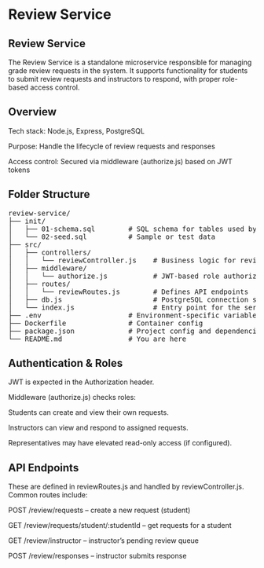 # Review Service

## Review Service
The Review Service is a standalone microservice responsible for managing grade review requests in the system. It supports functionality for students to submit review requests and instructors to respond, with proper role-based access control.

## Overview
Tech stack: Node.js, Express, PostgreSQL

Purpose: Handle the lifecycle of review requests and responses

Access control: Secured via middleware (authorize.js) based on JWT tokens

## Folder Structure

<pre>
review-service/
├── init/
│   ├── 01-schema.sql        # SQL schema for tables used by the service
│   └── 02-seed.sql          # Sample or test data
├── src/
│   ├── controllers/
│   │   └── reviewController.js    # Business logic for reviews
│   ├── middleware/
│   │   └── authorize.js           # JWT-based role authorization
│   ├── routes/
│   │   └── reviewRoutes.js        # Defines API endpoints
│   ├── db.js                      # PostgreSQL connection setup
│   └── index.js                   # Entry point for the service
├── .env                     # Environment-specific variables
├── Dockerfile               # Container config
├── package.json             # Project config and dependencies
└── README.md                # You are here
</pre>

## Authentication & Roles
JWT is expected in the Authorization header.

Middleware (authorize.js) checks roles:

Students can create and view their own requests.

Instructors can view and respond to assigned requests.

Representatives may have elevated read-only access (if configured).

## API Endpoints
These are defined in reviewRoutes.js and handled by reviewController.js. Common routes include:

POST /review/requests – create a new request (student)

GET /review/requests/student/:studentId – get requests for a student

GET /review/instructor – instructor’s pending review queue

POST /review/responses – instructor submits response



